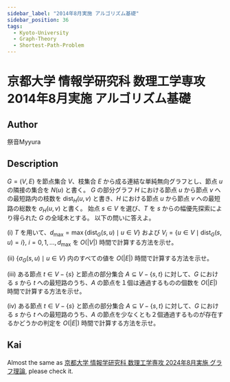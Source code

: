 ```yaml
---
sidebar_label: "2014年8月実施 アルゴリズム基礎"
sidebar_position: 36
tags:
  - Kyoto-University
  - Graph-Theory
  - Shortest-Path-Problem
---
```

# 京都大学 情報学研究科 数理工学専攻 2014年8月実施 アルゴリズム基礎

## **Author**
祭音Myyura

## **Description**
$G = (V, E)$ を節点集合 $V$、枝集合 $E$ から成る連結な単純無向グラフとし、節点 $u$ の隣接の集合を $N(u)$ と書く。
$G$ の部分グラフ $H$ における節点 $u$ から節点 $v$ への最短路内の枝数を $\text{dist}_H(u,v)$ と書き、$H$ における節点 $u$ から節点 $v$ への最短路の総数を $\sigma_H (u,v)$ と書く。
始点 $s \in V$ を選び、$T$ を $s$ からの幅優先探索により得られた $G$ の全域木とする。
以下の問いに答えよ。

(i) $T$ を用いて、$d_{\max} = \max \{\text{dist}_G(s,u) \mid u \in V\}$ および $V_i = \{u \in V \mid \text{dist}_G(s, u)=i\}$, $i=0,1,\ldots, d_{\max}$ を $O(|V|)$ 時間で計算する方法を示せ。

(ii) $\{\sigma_G(s, u) \mid u \in V\}$ 内のすべての値を $O(|E|)$ 時間で計算する方法を示せ。

(iii) ある節点 $t \in V - \{s\}$ と節点の部分集合 $A \subseteq V - \{s,t\}$ に対して、$G$ における $s$ から $t$ への最短路のうち、$A$ の節点を１個は通過するものの個数を $O(|E|)$ 時間で計算する方法を示せ。

(iv) ある節点 $t \in V - \{s\}$ と節点の部分集合 $A \subseteq V - \{s,t\}$ に対して、$G$ における $s$ から $t$ への最短路のうち、$A$ の節点を少なくとも２個通過するものが存在するかどうかの判定を $O(|E|)$ 時間で計算する方法を示せ。

## **Kai**
Almost the same as [京都大学 情報学研究科 数理工学専攻 2024年8月実施 グラフ理論](https://runjp.com/kakomonn/kyoto_university/informatics/amp_202408_graph_theory), please check it.